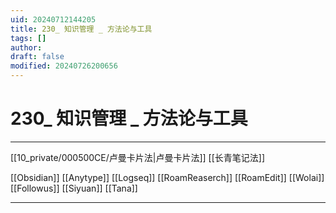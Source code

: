 ```yaml
---
uid: 20240712144205
title: 230_ 知识管理 _ 方法论与工具
tags: []
author: 
draft: false
modified: 20240726200656
---
```


# 230_ 知识管理 _ 方法论与工具

---

[[10_private/000500CE/卢曼卡片法|卢曼卡片法]] [[长青笔记法]]

[[Obsidian]] [[Anytype]] [[Logseq]] [[RoamReaserch]] [[RoamEdit]] [[Wolai]] [[Followus]] [[Siyuan]] [[Tana]]

---
